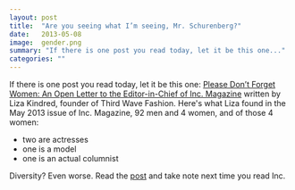 ```yaml
---
layout: post
title:  "Are you seeing what I’m seeing, Mr. Schurenberg?"
date:   2013-05-08
image:  gender.png
summary: "If there is one post you read today, let it be this one..."
categories: ""
---
```


If there is one post you read today, let it be this one: [Please Don’t Forget Women: An Open Letter to the Editor-in-Chief of Inc. Magazine](http://thirdwavefashion.com/2013/05/please-dont-forget-women-an-open-letter-to-the-editor-in-chief-of-inc-magazine/) written by Liza Kindred, founder of Third Wave Fashion. Here's what Liza found in the May 2013 issue of Inc. Magazine, 92 men and 4 women, and of those 4 women:

* two are actresses
* one is a model
* one is an actual columnist

Diversity? Even worse. Read the [post](http://thirdwavefashion.com/2013/05/please-dont-forget-women-an-open-letter-to-the-editor-in-chief-of-inc-magazine/?utm_source=buffer&utm_medium=twitter&utm_campaign=Buffer&utm_content=bufferfe664) and take note next time you read Inc.